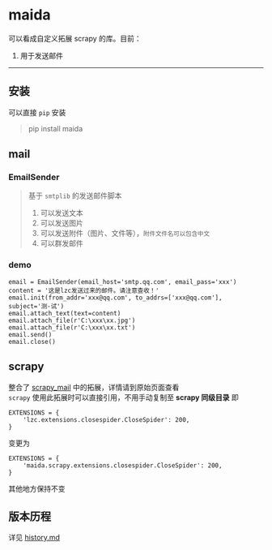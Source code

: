 # maida 

可以看成自定义拓展 scrapy 的库。目前：
1. 用于发送邮件

---
## 安装
可以直接 `pip` 安装
> pip install maida

##  mail
###  EmailSender
> 基于 `smtplib` 的发送邮件脚本  
> 1. 可以发送文本
> 2. 可以发送图片
> 3. 可以发送附件（图片、文件等），`附件文件名可以包含中文` 
> 4. 可以群发邮件

### demo
```text
email = EmailSender(email_host='smtp.qq.com', email_pass='xxx')
content = '这是lzc发送过来的邮件。请注意查收！'
email.init(from_addr='xxx@qq.com', to_addrs=['xxx@qq.com'], subject='测-试')
email.attach_text(text=content)
email.attach_file(r'C:\xxx\xx.jpg')
email.attach_file(r'C:\xxx\xx.txt')
email.send()
email.close()
```

    
## scrapy
整合了 [scrapy_mail](https://github.com/LZC6244/scrapy_mail) 中的拓展，详情请到原始页面查看  
`scrapy` 使用此拓展时可以直接引用，不用手动复制至 **scrapy 同级目录**
即
```text
EXTENSIONS = {
    'lzc.extensions.closespider.CloseSpider': 200,
}
```
变更为
```text
EXTENSIONS = {
    'maida.scrapy.extensions.closespider.CloseSpider': 200,
}
```
其他地方保持不变
## 版本历程
详见 [history.md](https://github.com/LZC6244/maida/blob/master/history.md)

